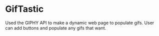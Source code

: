 # GifTastic

Used the GIPHY API to make a dynamic web page to populate gifs. User can add buttons and populate any gifs that want. 